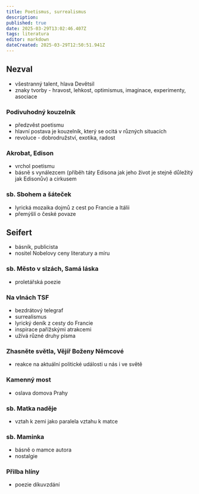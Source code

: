 ```yaml
---
title: Poetismus, surrealismus
description: 
published: true
date: 2025-03-29T13:02:46.407Z
tags: literatura
editor: markdown
dateCreated: 2025-03-29T12:50:51.941Z
---
```


## Nezval
- všestranný talent, hlava Devětsil
- znaky tvorby - hravost, lehkost, optimismus, imaginace, experimenty, asociace

### Podivuhodný kouzelník
- předzvěst poetismu
- hlavní postava je kouzelník, který se ocitá v různých situacích
- revoluce - dobrodružství, exotika, radost
	
### Akrobat, Edison
- vrchol poetismu
- básně s vynálezcem (příběh táty Edisona jak jeho život je stejně důležitý jak Edisonův) a cirkusem
	
### sb. Sbohem a šáteček
- lyrická mozaika dojmů z cest po Francie a Itálii
- přemýšlí o české povaze

## Seifert
- básník, publicista
- nositel Nobelovy ceny literatury a míru

### sb. Město v slzách, Samá láska
- proletářská poezie
	
### Na vlnách TSF
- bezdrátový telegraf
- surrealismus
- lyrický deník z cesty do Francie
- inspirace pařížskými atrakcemi
- užívá různé druhy písma
	
### Zhasněte světla, Vějíř Boženy Němcové
- reakce na aktuální politické události u nás i ve světě
	
### Kamenný most
- oslava domova Prahy
	
### sb. Matka naděje
- vztah k zemi jako paralela vztahu k matce 
	
### sb. Maminka
- básně o mamce autora
- nostalgie
	 
### Přilba hlíny
- poezie díkuvzdání